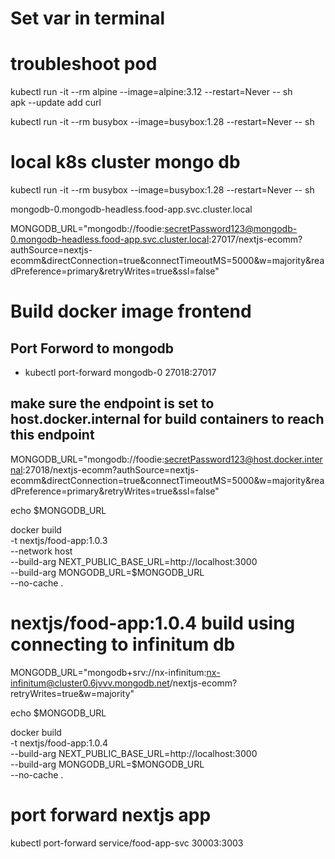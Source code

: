 # Set var in terminal


# troubleshoot pod
kubectl run -it --rm alpine --image=alpine:3.12 --restart=Never -- sh  
 apk --update add curl

kubectl run -it --rm busybox --image=busybox:1.28 --restart=Never -- sh


# local k8s cluster mongo db
kubectl run -it --rm busybox --image=busybox:1.28 --restart=Never -- sh


mongodb-0.mongodb-headless.food-app.svc.cluster.local



MONGODB_URL="mongodb://foodie:secretPassword123@mongodb-0.mongodb-headless.food-app.svc.cluster.local:27017/nextjs-ecomm?authSource=nextjs-ecomm&directConnection=true&connectTimeoutMS=5000&w=majority&readPreference=primary&retryWrites=true&ssl=false"

# Build docker image frontend

## Port Forword to mongodb
- kubectl port-forward mongodb-0 27018:27017

## make sure the endpoint is set to host.docker.internal for build containers to reach this endpoint
MONGODB_URL="mongodb://foodie:secretPassword123@host.docker.internal:27018/nextjs-ecomm?authSource=nextjs-ecomm&directConnection=true&connectTimeoutMS=5000&w=majority&readPreference=primary&retryWrites=true&ssl=false"

echo $MONGODB_URL

docker build \
-t nextjs/food-app:1.0.3 \
--network host \
--build-arg NEXT_PUBLIC_BASE_URL=http://localhost:3000 \
--build-arg MONGODB_URL=$MONGODB_URL \
--no-cache .



# nextjs/food-app:1.0.4 build using connecting to infinitum db
MONGODB_URL="mongodb+srv://nx-infinitum:nx-infinitum@cluster0.6jvvv.mongodb.net/nextjs-ecomm?retryWrites=true&w=majority"

echo $MONGODB_URL

docker build \
-t nextjs/food-app:1.0.4 \
--build-arg NEXT_PUBLIC_BASE_URL=http://localhost:3000 \
--build-arg MONGODB_URL=$MONGODB_URL \
--no-cache .



# port forward nextjs app

kubectl port-forward service/food-app-svc 30003:3003
